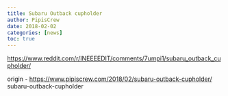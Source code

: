 ```yaml
---
title: Subaru Outback cupholder
author: PipisCrew
date: 2018-02-02
categories: [news]
toc: true
---
```


https://www.reddit.com/r/INEEEEDIT/comments/7umpi1/subaru_outback_cupholder/

origin - https://www.pipiscrew.com/2018/02/subaru-outback-cupholder/ subaru-outback-cupholder